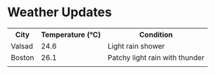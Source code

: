 # Weather Updates

<!-- WEATHER-UPDATE-START -->
<table><tr><th>City</th><th>Temperature (°C)</th><th>Condition</th></tr><tr><td>Valsad</td><td>24.6</td><td>Light rain shower</td></tr><tr><td>Boston</td><td>26.1</td><td>Patchy light rain with thunder</td></tr><tr><td></td><td></td><td></td></tr></table>
<!-- WEATHER-UPDATE-END -->
